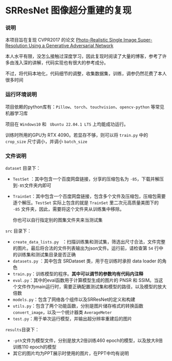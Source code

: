# SRResNet 图像超分重建的复现

### 说明

本项目旨在复现 CVPR2017 的论文 [Photo-Realistic Single Image Super-Resolution Using a Generative Adversarial Network](https://openaccess.thecvf.com/content_cvpr_2017/papers/Ledig_Photo-Realistic_Single_Image_CVPR_2017_paper.pdf)

本人水平有限，没怎么接触过深度学习，因此复现时阅读了大量的博客，参考了许多由浅入深的讲解，代码实现也有很大的参考成分。

不过，将代码本地化，代码细节的调整，收集数据集，训练，调参仍然花费了本人很多时间



### 运行环境说明

项目依赖的python库有：`Pillow`、`torch`、`touchvision`、`opencv-python` 等常见机器学习库

项目在 `Windows10` 和 ` Ubuntu 22.04.1 LTS` 上均能成功运行。

训练时所用的GPU为 RTX 4090。若显存不够，则可以将 `train.py` 中的 `crop_size` 尺寸调小，并调小 `batch_size`



### 文件说明

`dataset` 目录下：

- `TestSet` ：其中包含一个百度网盘链接，分享的压缩包名为 `·85`，下载并解压到`·85`文件夹内即可

- `TrainSet`：其中包含一个百度网盘链接，包含多个文件及压缩包，压缩包需要逐个解压。`TestSet` 实际上包含的就是 `TrainSet` 里二次元高质量美图下的 `·85` 文件夹，因此，需要将这个文件夹从训练集中移除。

  你也可以自行指定别的图集文件夹来当测试集

  

`src` 目录下：

- ```create_data_lists.py ``` ：扫描训练集和测试集，筛选出尺寸合法，文件完整的图片。最后将合法的文件列表输出为json文件。运行前，请检查第 `54` 行中的训练集和测试集目录是否正确
- `datasets.py` ：其中包含 SRDataset 类，用于在训练时承担 data loader 的角色
- `train.py`：训练模型的程序。**其中可以调节的参数均有代码内注释**
- `eval.py`：其中的eval函数用于计算模型生成的图片的 PNSR 和 SSIM。当这个文件作为main运行时，需要正确配置测试集和模型的路径，以及模型的放大倍数
- `models.py`：包含了网络各个组件以及SRResNet的定义和构建
- `utils.py`：包含了两个功能函数，分别是图片储存格式的转换函数`convert_image`，以及一个统计器类 `AverageMeter`
- `test.py`：用于单次运行模型，并输出超分辨率重建后的图片



`results`目录下：

- `·pth`文件为模型文件，分别是放大2倍训练460 epoch的模型，以及放大8倍训练110 epoch的模型
- 其它的图片均为PPT展示时使用的图片，在PPT中均有说明




